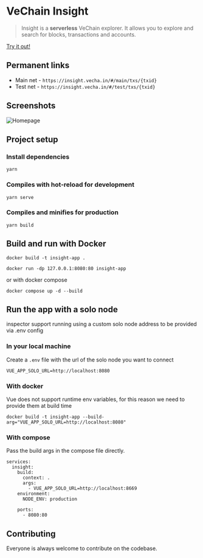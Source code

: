 # VeChain Insight

> Insight is a **serverless** VeChain explorer. It allows you to explore and search for blocks, transactions and accounts.

[Try it out!](https://insight.vecha.in/#/)

## Permanent links

- Main net - `https://insight.vecha.in/#/main/txs/{txid}`
- Test net - `https://insight.vecha.in/#/test/txs/{txid}`

## Screenshots

![Homepage](./screenshots/homepage-chrome-app.png)

## Project setup

### Install dependencies

```
yarn
```

### Compiles with hot-reload for development

```
yarn serve
```

### Compiles and minifies for production

```
yarn build
```

## Build and run with Docker

```
docker build -t insight-app .
```

```
docker run -dp 127.0.0.1:8080:80 insight-app
```

or with docker compose

```
docker compose up -d --build
```

## Run the app with a solo node 

inspector support running using a custom solo node address to be provided via .env config

### In your local machine 

Create a `.env` file with the url of the solo node you want to connect

```
VUE_APP_SOLO_URL=http://localhost:8080
```

### With docker 

Vue does not support runtime env variables, for this reason we need to provide them at build time

```
docker build -t insight-app --build-arg="VUE_APP_SOLO_URL=http://localhost:8080"
```

### With compose 

Pass the build args in the compose file directly. 

```
services:
  insight:
    build:
      context: .
      args:
        - VUE_APP_SOLO_URL=http://localhost:8669
    environment:
      NODE_ENV: production
    
    ports:
      - 8080:80
```


## Contributing

Everyone is always welcome to contribute on the codebase.
